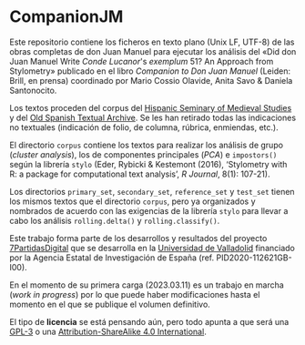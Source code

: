# CompanionJM
Este repositorio contiene los ficheros en texto plano (Unix LF, UTF-8) de las obras completas de don Juan Manuel para ejecutar los análisis del «Did don Juan Manuel Write _Conde Lucanor_'s _exemplum_ 51? An Approach from Stylometry» publicado en el libro _Companion to Don Juan Manuel_ (Leiden: Brill, en prensa) coordinado por Mario Cossio Olavide, Anita Savo & Daniela Santonocito.

Los textos proceden del corpus del [Hispanic Seminary of Medieval Studies](http://hispanicseminary.org/index.htm) y del [Old Spanish Textual Archive](http://osta.oldspanishtextualarchive.org/). Se les han retirado todas las indicaciones no textuales (indicación de folio, de columna, rúbrica, enmiendas, etc.).

El directorio `corpus` contiene los textos para realizar los análisis de grupo (_cluster analysis_), los de componentes principales (_PCA_) e `impostors()` según la librería `stylo` (Eder, Rybicki & Kestemont (2016), ‘Stylometry with R: a package for computational text analysis’, _R Journal_, 8(1): 107-21).

Los directorios `primary_set`, `secondary_set`, `reference_set` y `test_set` tienen los mismos textos que el directorio `corpus`, pero ya organizados y nombrados de acuerdo con las exigencias de la librería `stylo` para llevar a cabo los análisis `rolling.delta()` y `rolling.classify()`.

Este trabajo forma parte de los desarrollos y resultados del proyecto [7PartidasDigital](https://7partidas.hypotheses.org/) que se desarrolla en la [Universidad de Valladolid](https://www.uva.es/export/sites/uva/) financiado por la Agencia Estatal de Investigación de España (ref. PID2020-112621GB-I00).

En el momento de su primera carga (2023.03.11) es un trabajo en marcha (_work in progress_) por lo que puede haber modificaciones hasta el momento en el que se publique el volumen definitivo.

El tipo de **licencia** se está pensando aún, pero todo apunta a que será una [GPL-3](https://opensource.org/license/gpl-3-0/) o una [Attribution-ShareAlike 4.0 International](https://creativecommons.org/licenses/by-sa/4.0/).

